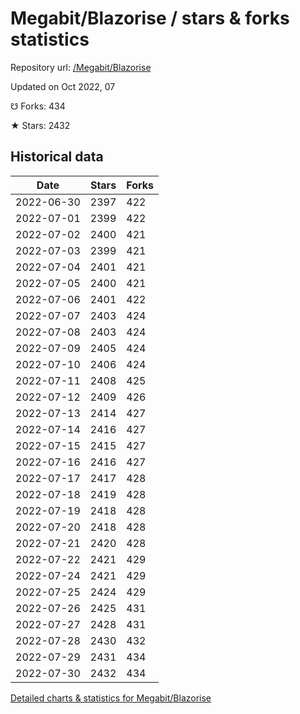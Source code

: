 # Megabit/Blazorise / stars & forks statistics

Repository url: [/Megabit/Blazorise](https://github.com/Megabit/Blazorise)

Updated on Oct 2022, 07

☋ Forks: 434

★ Stars: 2432

## Historical data
| Date | Stars | Forks |
|------|-------|-------|
| 2022-06-30 | 2397 | 422 | 
| 2022-07-01 | 2399 | 422 | 
| 2022-07-02 | 2400 | 421 | 
| 2022-07-03 | 2399 | 421 | 
| 2022-07-04 | 2401 | 421 | 
| 2022-07-05 | 2400 | 421 | 
| 2022-07-06 | 2401 | 422 | 
| 2022-07-07 | 2403 | 424 | 
| 2022-07-08 | 2403 | 424 | 
| 2022-07-09 | 2405 | 424 | 
| 2022-07-10 | 2406 | 424 | 
| 2022-07-11 | 2408 | 425 | 
| 2022-07-12 | 2409 | 426 | 
| 2022-07-13 | 2414 | 427 | 
| 2022-07-14 | 2416 | 427 | 
| 2022-07-15 | 2415 | 427 | 
| 2022-07-16 | 2416 | 427 | 
| 2022-07-17 | 2417 | 428 | 
| 2022-07-18 | 2419 | 428 | 
| 2022-07-19 | 2418 | 428 | 
| 2022-07-20 | 2418 | 428 | 
| 2022-07-21 | 2420 | 428 | 
| 2022-07-22 | 2421 | 429 | 
| 2022-07-24 | 2421 | 429 | 
| 2022-07-25 | 2424 | 429 | 
| 2022-07-26 | 2425 | 431 | 
| 2022-07-27 | 2428 | 431 | 
| 2022-07-28 | 2430 | 432 | 
| 2022-07-29 | 2431 | 434 | 
| 2022-07-30 | 2432 | 434 | 


[Detailed charts & statistics for Megabit/Blazorise](https://reviewgithub.com/rep/Megabit/Blazorise)
